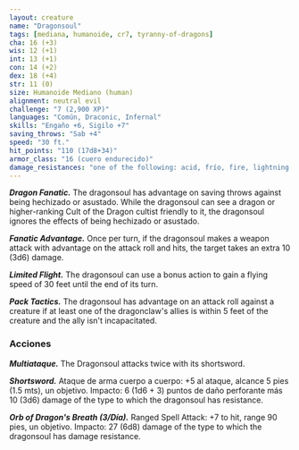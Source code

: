 ```yaml
---
layout: creature
name: "Dragonsoul"
tags: [mediana, humanoide, cr7, tyranny-of-dragons]
cha: 16 (+3)
wis: 12 (+1)
int: 13 (+1)
con: 14 (+2)
dex: 18 (+4)
str: 11 (0)
size: Humanoide Mediano (human)
alignment: neutral evil
challenge: "7 (2,900 XP)"
languages: "Común, Draconic, Infernal"
skills: "Engaño +6, Sigilo +7"
saving_throws: "Sab +4"
speed: "30 ft."
hit_points: "110 (17d8+34)"
armor_class: "16 (cuero endurecido)"
damage_resistances: "one of the following: acid, frío, fire, lightning or poison"
---
```


***Dragon Fanatic.*** The dragonsoul has advantage on saving throws against being hechizado or asustado. While the dragonsoul can see a dragon or higher-ranking Cult of the Dragon cultist friendly to it, the dragonsoul ignores the effects of being hechizado or asustado.

***Fanatic Advantage.*** Once per turn, if the dragonsoul makes a weapon attack with advantage on the attack roll and hits, the target takes an extra 10 (3d6) damage.

***Limited Flight.*** The dragonsoul can use a bonus action to gain a flying speed of 30 feet until the end of its turn.

***Pack Tactics.*** The dragonsoul has advantage on an attack roll against a creature if at least one of the dragonclaw's allies is within 5 feet of the creature and the ally isn't incapacitated.

### Acciones

***Multiataque.*** The Dragonsoul attacks twice with its shortsword.

***Shortsword.*** Ataque de arma cuerpo a cuerpo: +5 al ataque, alcance 5 pies (1.5 mts), un objetivo. Impacto: 6 (1d6 + 3) puntos de daño perforante más 10 (3d6) damage of the type to which the dragonsoul has resistance.

***Orb of Dragon's Breath (3/Día).*** Ranged Spell Attack: +7 to hit, range 90 pies, un objetivo. Impacto: 27 (6d8) damage of the type to which the dragonsoul has damage resistance.